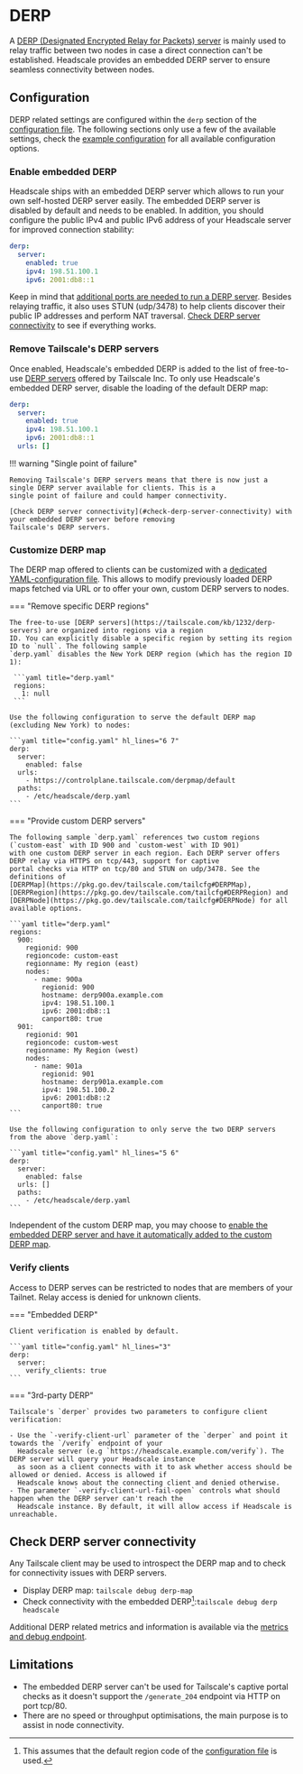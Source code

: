 # DERP

A [DERP (Designated Encrypted Relay for Packets) server](https://tailscale.com/kb/1232/derp-servers) is mainly used to
relay traffic between two nodes in case a direct connection can't be established. Headscale provides an embedded DERP
server to ensure seamless connectivity between nodes.

## Configuration

DERP related settings are configured within the `derp` section of the [configuration file](./configuration.md). The
following sections only use a few of the available settings, check the [example configuration](./configuration.md) for
all available configuration options.

### Enable embedded DERP

Headscale ships with an embedded DERP server which allows to run your own self-hosted DERP server easily. The embedded
DERP server is disabled by default and needs to be enabled. In addition, you should configure the public IPv4 and public
IPv6 address of your Headscale server for improved connection stability:

```yaml title="config.yaml" hl_lines="3-5"
derp:
  server:
    enabled: true
    ipv4: 198.51.100.1
    ipv6: 2001:db8::1
```

Keep in mind that [additional ports are needed to run a DERP server](../setup/requirements.md#ports-in-use). Besides
relaying traffic, it also uses STUN (udp/3478) to help clients discover their public IP addresses and perform NAT
traversal. [Check DERP server connectivity](#check-derp-server-connectivity) to see if everything works.

### Remove Tailscale's DERP servers

Once enabled, Headscale's embedded DERP is added to the list of free-to-use [DERP
servers](https://tailscale.com/kb/1232/derp-servers) offered by Tailscale Inc. To only use Headscale's embedded DERP
server, disable the loading of the default DERP map:

```yaml title="config.yaml" hl_lines="6"
derp:
  server:
    enabled: true
    ipv4: 198.51.100.1
    ipv6: 2001:db8::1
  urls: []
```

!!! warning "Single point of failure"

    Removing Tailscale's DERP servers means that there is now just a single DERP server available for clients. This is a
    single point of failure and could hamper connectivity.

    [Check DERP server connectivity](#check-derp-server-connectivity) with your embedded DERP server before removing
    Tailscale's DERP servers.

### Customize DERP map

The DERP map offered to clients can be customized with a [dedicated YAML-configuration
file](https://github.com/juanfont/headscale/blob/main/derp-example.yaml). This allows to modify previously loaded DERP
maps fetched via URL or to offer your own, custom DERP servers to nodes.

=== "Remove specific DERP regions"

    The free-to-use [DERP servers](https://tailscale.com/kb/1232/derp-servers) are organized into regions via a region
    ID. You can explicitly disable a specific region by setting its region ID to `null`. The following sample
    `derp.yaml` disables the New York DERP region (which has the region ID 1):

     ```yaml title="derp.yaml"
     regions:
       1: null
     ```

    Use the following configuration to serve the default DERP map (excluding New York) to nodes:

    ```yaml title="config.yaml" hl_lines="6 7"
    derp:
      server:
        enabled: false
      urls:
        - https://controlplane.tailscale.com/derpmap/default
      paths:
        - /etc/headscale/derp.yaml
    ```

=== "Provide custom DERP servers"

    The following sample `derp.yaml` references two custom regions (`custom-east` with ID 900 and `custom-west` with ID 901)
    with one custom DERP server in each region. Each DERP server offers DERP relay via HTTPS on tcp/443, support for captive
    portal checks via HTTP on tcp/80 and STUN on udp/3478. See the definitions of
    [DERPMap](https://pkg.go.dev/tailscale.com/tailcfg#DERPMap),
    [DERPRegion](https://pkg.go.dev/tailscale.com/tailcfg#DERPRegion) and
    [DERPNode](https://pkg.go.dev/tailscale.com/tailcfg#DERPNode) for all available options.

    ```yaml title="derp.yaml"
    regions:
      900:
        regionid: 900
        regioncode: custom-east
        regionname: My region (east)
        nodes:
          - name: 900a
            regionid: 900
            hostname: derp900a.example.com
            ipv4: 198.51.100.1
            ipv6: 2001:db8::1
            canport80: true
      901:
        regionid: 901
        regioncode: custom-west
        regionname: My Region (west)
        nodes:
          - name: 901a
            regionid: 901
            hostname: derp901a.example.com
            ipv4: 198.51.100.2
            ipv6: 2001:db8::2
            canport80: true
    ```

    Use the following configuration to only serve the two DERP servers from the above `derp.yaml`:

    ```yaml title="config.yaml" hl_lines="5 6"
    derp:
      server:
        enabled: false
      urls: []
      paths:
        - /etc/headscale/derp.yaml
    ```

Independent of the custom DERP map, you may choose to [enable the embedded DERP server and have it automatically added
to the custom DERP map](#enable-embedded-derp).

### Verify clients

Access to DERP serves can be restricted to nodes that are members of your Tailnet. Relay access is denied for unknown
clients.

=== "Embedded DERP"

    Client verification is enabled by default.

    ```yaml title="config.yaml" hl_lines="3"
    derp:
      server:
        verify_clients: true
    ```

=== "3rd-party DERP"

    Tailscale's `derper` provides two parameters to configure client verification:

    - Use the `-verify-client-url` parameter of the `derper` and point it towards the `/verify` endpoint of your
      Headscale server (e.g `https://headscale.example.com/verify`). The DERP server will query your Headscale instance
      as soon as a client connects with it to ask whether access should be allowed or denied. Access is allowed if
      Headscale knows about the connecting client and denied otherwise.
    - The parameter `-verify-client-url-fail-open` controls what should happen when the DERP server can't reach the
      Headscale instance. By default, it will allow access if Headscale is unreachable.

## Check DERP server connectivity

Any Tailscale client may be used to introspect the DERP map and to check for connectivity issues with DERP servers.

- Display DERP map: `tailscale debug derp-map`
- Check connectivity with the embedded DERP[^1]:`tailscale debug derp headscale`

Additional DERP related metrics and information is available via the [metrics and debug
endpoint](./debug.md#metrics-and-debug-endpoint).

[^1]:
    This assumes that the default region code of the [configuration file](./configuration.md) is used.

## Limitations

- The embedded DERP server can't be used for Tailscale's captive portal checks as it doesn't support the `/generate_204`
  endpoint via HTTP on port tcp/80.
- There are no speed or throughput optimisations, the main purpose is to assist in node connectivity.
